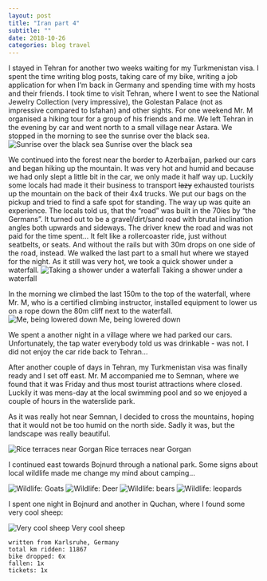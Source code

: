 ```yaml
--- 
layout: post 
title: "Iran part 4" 
subtitle: ""
date: 2018-10-26 
categories: blog travel 
--- 
```

I stayed in Tehran for another two weeks waiting for my Turkmenistan visa. I spent the time writing blog posts, taking care of my bike, writing a job application for when I‘m back in Germany and spending time with my hosts and their friends. I took time to visit Tehran, where I went to see the National Jewelry Collection (very impressive), the Golestan Palace (not as impressive compared to Isfahan) and other sights.
For one weekend Mr. M organised a hiking tour for a group of his friends and me. We left Tehran in the evening by car and went north to a small village near Astara. We stopped in the morning to see the sunrise over the black sea.
![Sunrise over the black sea][img1] Sunrise over the black sea

We continued into the forest near the border to Azerbaijan, parked our cars and began hiking up the mountain. It was very hot and humid and because we had only slept a little bit in the car, we only made it half way up. Luckily some locals had made it their business to transport ~~lazy~~ exhausted tourists up the mountain on the back of their 4x4 trucks. We put our bags on the pickup and tried to find a safe spot for standing. The way up was quite an experience. The locals told us, that the “road” was built in the 70ies by “the Germans”. It turned out to be a gravel/dirt/sand road with brutal inclination angles both upwards and sideways. The driver knew the road and was not paid for the time spent… It felt like a rollercoaster ride, just without seatbelts, or seats. And without the rails but with 30m drops on one side of the road, instead.
We walked the last part to a small hut where we stayed for the night. As it still was very hot, we took a quick shower under a waterfall.
![Taking a shower under a waterfall][img2] Taking a shower under a waterfall

In the morning we climbed the last 150m to the top of the waterfall, where Mr. M, who is a certified climbing instructor, installed equipment to lower us on a rope down the 80m cliff next to the waterfall. 
![Me, being lowered down][img3] Me, being lowered down

We spent a another night in a village where we had parked our cars. Unfortunately, the tap water everybody told us was drinkable - was not. I did not enjoy the car ride back to Tehran…

After another couple of days in Tehran, my Turkmenistan visa was finally ready and I set off east. Mr. M accompanied me to Semnan, where we found that it was Friday and thus most tourist attractions where closed. Luckily it was mens-day at the local swimming pool and so we enjoyed a couple of hours in the waterslide park.

As it was really hot near Semnan, I decided to cross the mountains, hoping that it would not be too humid on the north side. Sadly it was, but the landscape was really beautiful.

![Rice terraces near Gorgan][img4] Rice terraces near Gorgan

I continued east towards Bojnurd through a national park. Some signs about local wildlife made me change my mind about camping…

![Wildlife: Goats][img5]
![Wildlife: Deer][img6]
![Wildlife: bears][img7]
![Wildlife: leopards][img8]

I spent one night in Bojnurd and another in Quchan, where I found some very cool sheep:

![Very cool sheep][img9] Very cool sheep


``` 
written from Karlsruhe, Germany
total km ridden: 11867
bike dropped: 6x
fallen: 1x
tickets: 1x
``` 


[img1]: /img/20181026-iran4-01.jpg
[img2]: /img/20181026-iran4-02.jpg
[img3]: /img/20181026-iran4-03.jpg
[img4]: /img/20181026-iran4-04.jpg
[img5]: /img/20181026-iran4-05.jpg
[img6]: /img/20181026-iran4-06.jpg
[img7]: /img/20181026-iran4-07.jpg
[img8]: /img/20181026-iran4-08.jpg
[img9]: /img/20181026-iran4-09.jpg
